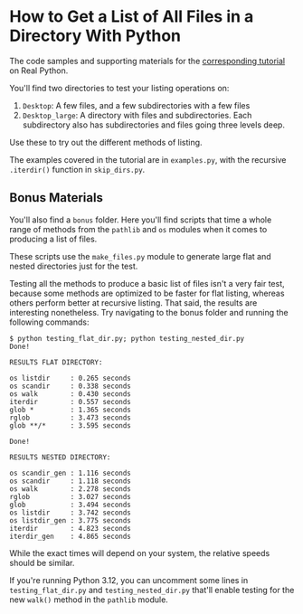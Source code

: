 # How to Get a List of All Files in a Directory With Python

The code samples and supporting materials for the [corresponding tutorial](https://realpython.com/get-all-files-in-directory-python/) on Real Python.

You'll find two directories to test your listing operations on:

1. `Desktop`: A few files, and a few subdirectories with a few files
2. `Desktop_large`: A directory with files and subdirectories. Each subdirectory also has subdirectories and files going three levels deep.

Use these to try out the different methods of listing.

The examples covered in the tutorial are in `examples.py`, with the recursive `.iterdir()` function in `skip_dirs.py`.

## Bonus Materials

You'll also find a `bonus` folder. Here you'll find scripts that time a whole range of methods from the `pathlib` and `os` modules when it comes to producing a list of files.

These scripts use the `make_files.py` module to generate large flat and nested directories just for the test.

Testing all the methods to produce a basic list of files isn't a very fair test, because some methods are optimized to be faster for flat listing, whereas others perform better at recursive listing. That said, the results are interesting nonetheless. Try navigating to the bonus folder and running the following commands:

```
$ python testing_flat_dir.py; python testing_nested_dir.py
Done!

RESULTS FLAT DIRECTORY:

os listdir     : 0.265 seconds
os scandir     : 0.338 seconds
os walk        : 0.430 seconds
iterdir        : 0.557 seconds
glob *         : 1.365 seconds
rglob          : 3.473 seconds
glob **/*      : 3.595 seconds

Done!

RESULTS NESTED DIRECTORY:

os scandir_gen : 1.116 seconds
os scandir     : 1.118 seconds
os walk        : 2.278 seconds
rglob          : 3.027 seconds
glob           : 3.494 seconds
os listdir     : 3.742 seconds
os listdir_gen : 3.775 seconds
iterdir        : 4.823 seconds
iterdir_gen    : 4.865 seconds
```

While the exact times will depend on your system, the relative speeds should be similar.

If you're running Python 3.12, you can uncomment some lines in `testing_flat_dir.py` and `testing_nested_dir.py` that'll enable testing for the new `walk()` method in the `pathlib` module.

